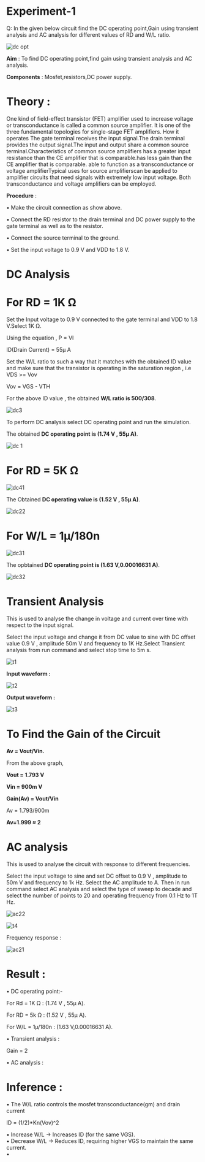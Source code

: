 # Experiment-1

Q: In the given below circuit find the DC operating point,Gain using transient analysis and AC analysis for different values of RD and W/L ratio.

![dc opt](https://github.com/user-attachments/assets/f3a5e0b0-b36c-4b9e-83ab-77ce82b5c2bc)

**Aim** : To find DC operating point,find gain using transient analysis and AC analysis.

**Components** : Mosfet,resistors,DC power supply.

# Theory : 

One kind of field-effect transistor (FET) amplifier used to increase voltage or transconductance is called a common source amplifier. It is one of the three fundamental topologies for single-stage FET amplifiers. How it operates The gate terminal receives the input signal.The drain terminal provides the output signal.The input and output share a common source terminal.Characteristics of common source amplifiers has a greater input resistance than the CE amplifier that is comparable.has less gain than the CE amplifier that is comparable.
able to function as a transconductance or voltage amplifierTypical uses for source amplifierscan be applied to amplifier circuits that need signals with extremely low input voltage. Both transconductance and voltage amplifiers can be employed. 

**Procedure** :

• Make the circuit connection as show above.

• Connect the RD resistor to the drain terminal and DC power supply to the gate terminal as well as to the resistor.

• Connect the source terminal to the ground.

• Set the input voltage to 0.9 V and VDD to 1.8 V.

# DC Analysis

# For RD = 1K Ω
Set the Input voltage to 0.9 V connected to the gate terminal and VDD to 1.8 V.Select 1K Ω.

Using the equation , P = VI 

ID(Drain Current) = 55µ A

Set the W/L ratio to such a way that it matches with the obtained ID value and make sure that the transistor is operating in the saturation region , i.e VDS >= Vov 

Vov = VGS - VTH

For the above ID value , the obtained **W/L ratio is 500/308**.

![dc3](https://github.com/user-attachments/assets/ed317ed3-6cd0-4471-8f0d-d522be2ebb4a)

To perform DC analysis select DC operating point and run the simulation.

The obtained **DC operating point is (1.74 V , 55µ A)**.

![dc 1](https://github.com/user-attachments/assets/d3d75b10-c8e8-4850-8024-e2d208245512)

# For RD = 5K Ω

![dc41](https://github.com/user-attachments/assets/b54749e1-dd6d-498a-96a4-e13230b50b0f)

The Obtained **DC operating value is (1.52 V , 55µ A)**.

![dc22](https://github.com/user-attachments/assets/09936f8c-8bde-428b-8425-0c6abd105910)

# For W/L = 1µ/180n 

![dc31](https://github.com/user-attachments/assets/5df331d7-c15f-4c87-8942-ed55489feadc)

The opbtained **DC operating point is (1.63 V,0.00016631 A)**.

![dc32](https://github.com/user-attachments/assets/dd778d5d-ad2f-478d-a523-c58f202d29f7)

# Transient Analysis

This is used to analyse the change in voltage and current over time with respect to the input signal.

Select the input voltage and change it from DC value to sine with DC offset value 0.9 V , amplitude 50m V and frequency to 1K Hz.Select Transient analysis from run command and select stop time to 5m s.

![t1](https://github.com/user-attachments/assets/47d26a58-0340-4d77-9ef7-20892cc38449)

**Input waveform :**

![t2](https://github.com/user-attachments/assets/9c4e42ab-a424-4c9e-8874-f1ea67fb6189)

**Output waveform :**

![t3](https://github.com/user-attachments/assets/38aa10e9-43bd-4b21-9293-797ff7a2d61d)

# To Find the Gain of the Circuit

**Av = Vout/Vin.**

From the above graph,

**Vout = 1.793 V**

**Vin = 900m V**

**Gain(Av) = Vout/Vin**

Av = 1.793/900m

**Av=1.999 ≈ 2**

# AC analysis

This is used to analyse the circuit with response to different frequencies.

Select the input voltage to sine and set DC offset to 0.9 V , amplitude to 50m V and frequency to 1k Hz. Select the AC amplitude to A. Then in run command select AC analysis and select the type of sweep to decade and select the number of points to 20 and operating frequency from 0.1 Hz to 1T Hz.

![ac22](https://github.com/user-attachments/assets/580bbd44-765e-44c1-8072-370635219ef7)

![t4](https://github.com/user-attachments/assets/107075fe-312c-43a3-b5aa-76bd048d0c86)

Frequency response : 

![ac21](https://github.com/user-attachments/assets/56301bff-2253-4f58-944a-67b4ee7a233f)

# Result : 

• DC operating point:-


For Rd = 1K Ω : (1.74 V , 55µ A).

For RD = 5k Ω : (1.52 V , 55µ A).

For W/L = 1µ/180n : (1.63 V,0.00016631 A).

• Transient analysis :

Gain = 2

• AC analysis : 

# Inference :

• The W/L ratio controls the mosfet transconductance(gm) and drain current 

ID = (1/2)*Kn(Vov)^2

• Increase W/L → Increases ID (for the same VGS).\
• Decrease W/L → Reduces ID, requiring higher VGS to maintain the same current.\
• 
